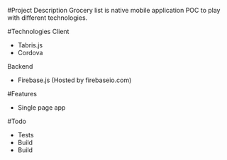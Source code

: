 #Project Description
Grocery list is native mobile application
POC to play with different technologies.

#Technologies
Client
* Tabris.js
* Cordova


Backend
* Firebase.js (Hosted by firebaseio.com)

#Features
* Single page app

#Todo
* Tests
* Build
* Build

